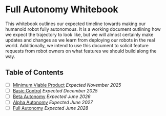 # Full Autonomy Whitebook

This whitebook outlines our expected timeline towards making our humanoid robot fully autonomous. It is a working document outlining how we expect the trajectory to look like, but we will almost certainly make updates and changes as we learn from deploying our robots in the real world. Additionally, we intend to use this document to solicit feature requests from robot owners on what features we should build along the way.

## Table of Contents

- [ ] [Minimum Viable Product](00_mvp.md) *Expected November 2025*
- [ ] [Basic Control](01_basic.md) *Expected December 2025*
- [ ] [Beta Autonomy](02_beta.md) *Expected June 2026*
- [ ] [Alpha Autonomy](03_alpha.md) *Expected June 2027*
- [ ] [Full Autonomy](04_full.md) *Expected June 2028*
